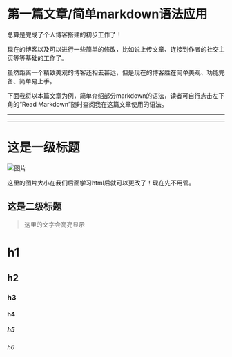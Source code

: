 # 第一篇文章/简单markdown语法应用

总算是完成了个人博客搭建的初步工作了！

现在的博客以及可以进行一些简单的修改，比如说上传文章、连接到作者的社交主页等等基础的工作了。

虽然距离一个精致美观的博客还相去甚远，但是现在的博客胜在简单美观、功能完备、简单易上手。

下面我将以本篇文章为例，简单介绍部分markdown的语法，读者可自行点击左下角的“Read Markdown”随时查阅我在这篇文章使用的语法。

---

---

这是一级标题
===

![图片](https://i.postimg.cc/QMFtdws3/image.jpg)

这里的图片大小在我们后面学习html后就可以更改了！现在先不用管。

这是二级标题
---

>这里的文字会高亮显示

# h1
## h2
### h3
#### h4
##### h5
###### h6
